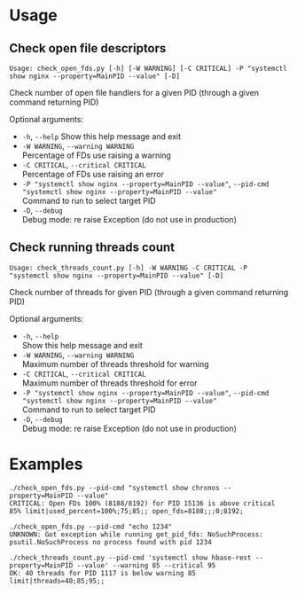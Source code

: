 # Usage

## Check open file descriptors

```
Usage: check_open_fds.py [-h] [-W WARNING] [-C CRITICAL] -P "systemctl show nginx --property=MainPID --value" [-D]
```

Check number of open file handlers for a given PID (through a given command returning PID)

Optional arguments:
* `-h`, `--help`
  Show this help message and exit
* `-W WARNING`, `--warning WARNING`  
  Percentage of FDs use raising a warning
* `-C CRITICAL`, `--critical CRITICAL`  
  Percentage of FDs use raising an error
* `-P "systemctl show nginx --property=MainPID --value"`, `--pid-cmd "systemctl show nginx --property=MainPID --value"`  
  Command to run to select target PID
* `-D`, `--debug`  
  Debug mode: re raise Exception (do not use in production)


## Check running threads count

```
Usage: check_threads_count.py [-h] -W WARNING -C CRITICAL -P "systemctl show nginx --property=MainPID --value" [-D]
```

Check number of threads for given PID (through a given command returning PID)

Optional arguments:
* `-h`, `--help`  
  Show this help message and exit
* `-W WARNING`, `--warning WARNING`  
  Maximum number of threads threshold for warning
* `-C CRITICAL`, `--critical CRITICAL`  
  Maximum number of threads threshold for error
* `-P "systemctl show nginx --property=MainPID --value"`, `--pid-cmd "systemctl show nginx --property=MainPID --value"`  
  Command to run to select target PID
* `-D`, `--debug`  
  Debug mode: re raise Exception (do not use in production)


# Examples

```
./check_open_fds.py --pid-cmd "systemctl show chronos --property=MainPID --value"
CRITICAL: Open FDs 100% (8188/8192) for PID 15136 is above critical 85% limit|used_percent=100%;75;85;; open_fds=8188;;;0;8192;
```

```
./check_open_fds.py --pid-cmd "echo 1234"
UNKNOWN: Got exception while running get_pid_fds: NoSuchProcess: psutil.NoSuchProcess no process found with pid 1234
```

```
./check_threads_count.py --pid-cmd 'systemctl show hbase-rest --property=MainPID --value' --warning 85 --critical 95
OK: 40 threads for PID 1117 is below warning 85 limit|threads=40;85;95;;
```
